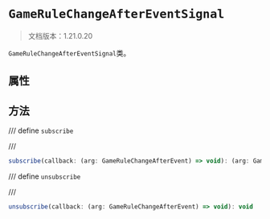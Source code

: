 # `GameRuleChangeAfterEventSignal`

> 文档版本：1.21.0.20

`GameRuleChangeAfterEventSignal`类。

## 属性

## 方法

/// define
`subscribe`


///

```js
subscribe(callback: (arg: GameRuleChangeAfterEvent) => void): (arg: GameRuleChangeAfterEvent) => void
```


/// define
`unsubscribe`


///

```js
unsubscribe(callback: (arg: GameRuleChangeAfterEvent) => void): void
```

